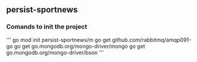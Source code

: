 ## persist-sportnews

### Comands to init the project

'''
go mod init persist-sportnews/m
go get github.com/rabbitmq/amqp091-go
go get go.mongodb.org/mongo-driver/mongo
go get go.mongodb.org/mongo-driver/bson
'''